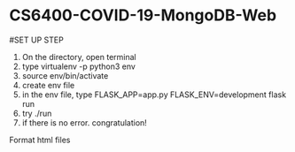 # CS6400-COVID-19-MongoDB-Web
#SET UP STEP
1. On the directory, open terminal
2. type virtualenv -p python3 env
3. source env/bin/activate
4. create env file
5. in the env file, type FLASK_APP=app.py FLASK_ENV=development flask run
6. try ./run
7. if there is no error. congratulation!

Format html files
